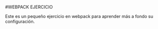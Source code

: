 #WEBPACK EJERCICIO

Este es un pequeño ejercicio en webpack para aprender más a fondo su configuración.